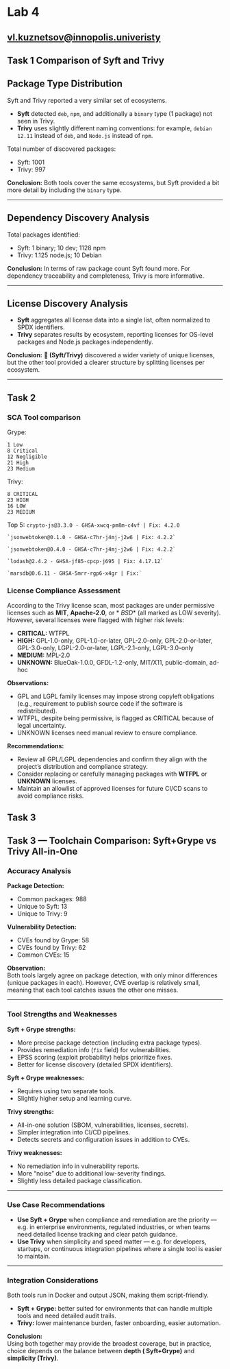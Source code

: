 # Lab 4

## vl.kuznetsov@innopolis.univeristy

## Task 1 Comparison of Syft and Trivy

## Package Type Distribution

Syft and Trivy reported a very similar set of ecosystems.

- **Syft** detected `deb`, `npm`, and additionally a `binary` type (1 package) not seen in Trivy.
- **Trivy** uses slightly different naming conventions: for example, `debian 12.11` instead of `deb`, and `Node.js`
  instead of `npm`.

Total number of discovered packages:

- Syft: 1001
- Trivy: 997

**Conclusion:** Both tools cover the same ecosystems, but Syft provided a bit more detail by including the `binary`
type.

---

## Dependency Discovery Analysis

Total packages identified:

- Syft: 1 binary; 10 dev; 1128 npm
- Trivy: 1.125 node.js; 10 Debian

**Conclusion:** In terms of raw package count Syft found more. For dependency traceability and
completeness, Trivy is more informative.

---

## License Discovery Analysis

- **Syft** aggregates all license data into a single list, often normalized to SPDX identifiers.
- **Trivy** separates results by ecosystem, reporting licenses for OS-level packages and Node.js packages independently.

**Conclusion:** **🔢 (Syft/Trivy)** discovered a wider variety of unique licenses, but the other tool provided a clearer
structure by splitting licenses per ecosystem.

---

## Task 2

### SCA Tool comparison

Grype:

    1 Low
    8 Critical
    12 Negligible
    21 High
    23 Medium

Trivy:

    8 CRITICAL
    23 HIGH
    16 LOW
    23 MEDIUM

Top 5:
`crypto-js@3.3.0 - GHSA-xwcq-pm8m-c4vf | Fix: 4.2.0`

    `jsonwebtoken@0.1.0 - GHSA-c7hr-j4mj-j2w6 | Fix: 4.2.2`

    `jsonwebtoken@0.4.0 - GHSA-c7hr-j4mj-j2w6 | Fix: 4.2.2`

    `lodash@2.4.2 - GHSA-jf85-cpcp-j695 | Fix: 4.17.12`

    `marsdb@0.6.11 - GHSA-5mrr-rgp6-x4gr | Fix:` 

### License Compliance Assessment

According to the Trivy license scan, most packages are under permissive licenses such as **MIT**, **Apache-2.0**, or *
*BSD** (all marked as LOW severity).  
However, several licenses were flagged with higher risk levels:

- **CRITICAL:** WTFPL
- **HIGH:** GPL-1.0-only, GPL-1.0-or-later, GPL-2.0-only, GPL-2.0-or-later, GPL-3.0-only, LGPL-2.0-or-later,
  LGPL-2.1-only, LGPL-3.0-only
- **MEDIUM:** MPL-2.0
- **UNKNOWN:** BlueOak-1.0.0, GFDL-1.2-only, MIT/X11, public-domain, ad-hoc

**Observations:**

- GPL and LGPL family licenses may impose strong copyleft obligations (e.g., requirement to publish source code if the
  software is redistributed).
- WTFPL, despite being permissive, is flagged as CRITICAL because of legal uncertainty.
- UNKNOWN licenses need manual review to ensure compliance.

**Recommendations:**

- Review all GPL/LGPL dependencies and confirm they align with the project’s distribution and compliance strategy.
- Consider replacing or carefully managing packages with **WTFPL** or **UNKNOWN** licenses.
- Maintain an allowlist of approved licenses for future CI/CD scans to avoid compliance risks.

## Task 3

## Task 3 — Toolchain Comparison: Syft+Grype vs Trivy All-in-One

### Accuracy Analysis

**Package Detection:**

- Common packages: 988
- Unique to Syft: 13
- Unique to Trivy: 9

**Vulnerability Detection:**

- CVEs found by Grype: 58
- CVEs found by Trivy: 62
- Common CVEs: 15

**Observation:**  
Both tools largely agree on package detection, with only minor differences (unique packages in each). However, CVE
overlap is relatively small, meaning that each tool catches issues the other one misses.

---

### Tool Strengths and Weaknesses

**Syft + Grype strengths:**

- More precise package detection (including extra package types).
- Provides remediation info (`fix` field) for vulnerabilities.
- EPSS scoring (exploit probability) helps prioritize fixes.
- Better for license discovery (detailed SPDX identifiers).

**Syft + Grype weaknesses:**

- Requires using two separate tools.
- Slightly higher setup and learning curve.

**Trivy strengths:**

- All-in-one solution (SBOM, vulnerabilities, licenses, secrets).
- Simpler integration into CI/CD pipelines.
- Detects secrets and configuration issues in addition to CVEs.

**Trivy weaknesses:**

- No remediation info in vulnerability reports.
- More “noise” due to additional low-severity findings.
- Slightly less detailed package classification.

---

### Use Case Recommendations

- **Use Syft + Grype** when compliance and remediation are the priority — e.g. in enterprise environments, regulated
  industries, or when teams need detailed license tracking and clear patch guidance.
- **Use Trivy** when simplicity and speed matter — e.g. for developers, startups, or continuous integration pipelines
  where a single tool is easier to maintain.

---

### Integration Considerations

Both tools run in Docker and output JSON, making them script-friendly.

- **Syft + Grype:** better suited for environments that can handle multiple tools and need detailed audit trails.
- **Trivy:** lower maintenance burden, faster onboarding, easier automation.

**Conclusion:**  
Using both together may provide the broadest coverage, but in practice, choice depends on the balance between **depth (
Syft+Grype)** and **simplicity (Trivy)**.
